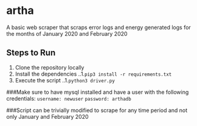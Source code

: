 # artha
A basic web scraper that scraps error logs and energy generated logs for the months of January 2020 and February 2020


## Steps to Run 
1. Clone the repository locally
2. Install the dependencies 
..1.`pip3 install -r requirements.txt` 
3. Execute the script 
..1.`python3 driver.py`

###Make sure to have mysql installed and have a user with the following credentials:
`username: newuser`
`password: arthadb`

###Script can be trivially modified to scrape for any time period and not only January and February 2020
